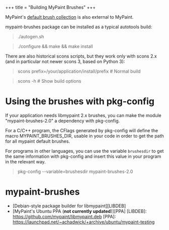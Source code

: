 +++
title = "Building MyPaint Brushes"
+++

MyPaint's [default brush collection][mypaint-brushes] is also external to MyPaint.

[mypaint-brushes]: https://github.com/mypaint/mypaint-brushes

mypaint-brushes package can be installed as a typical autotools build:

> ./autogen.sh

> ./configure && make && make install


There are also historical scons scripts, but they work only with scons
2.x (and in particular not newer scons 3, based on Python 3):

> scons prefix=/your/application/install/prefix # Normal build

> scons -h                                      # Show build options

# Using the brushes with pkg-config

If your application needs libmypaint 2.x brushes, you can make the
module "mypaint-brushes-2.0" a dependency with pkg-config.

For a C/C++ program, the CFlags generated by pkg-config will define the
macro MYPAINT_BRUSHES_DIR, usable in your code in order to get the path
for all mypaint default brushes.

For programs in other languages, you can use the variable `brushesdir`
to get the same information with pkg-config and insert this value in
your program in the relevant way.

> pkg-config --variable=brushesdir mypaint-brushes-2.0

# mypaint-brushes
* [Debian-style package builder for libmypaint][LIBDEB]
* [MyPaint's Ubuntu PPA (__not currently updated__)][PPA]
[LIBDEB]: https://github.com/mypaint/libmypaint.deb
[PPA]: https://launchpad.net/~achadwick/+archive/ubuntu/mypaint-testing
